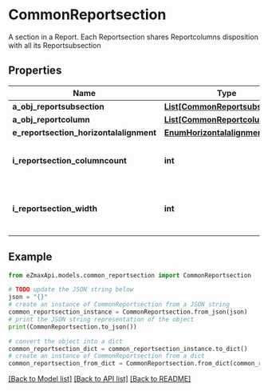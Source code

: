 # CommonReportsection

A section in a Report. Each Reportsection shares Reportcolumns disposition with all its Reportsubsection 

## Properties

Name | Type | Description | Notes
------------ | ------------- | ------------- | -------------
**a_obj_reportsubsection** | [**List[CommonReportsubsection]**](CommonReportsubsection.md) |  | 
**a_obj_reportcolumn** | [**List[CommonReportcolumn]**](CommonReportcolumn.md) |  | 
**e_reportsection_horizontalalignment** | [**EnumHorizontalalignment**](EnumHorizontalalignment.md) |  | 
**i_reportsection_columncount** | **int** | The number of Reportcolumns in the Reportsection | 
**i_reportsection_width** | **int** | The combined width of all the Reportcolumns in the Reportsection | 

## Example

```python
from eZmaxApi.models.common_reportsection import CommonReportsection

# TODO update the JSON string below
json = "{}"
# create an instance of CommonReportsection from a JSON string
common_reportsection_instance = CommonReportsection.from_json(json)
# print the JSON string representation of the object
print(CommonReportsection.to_json())

# convert the object into a dict
common_reportsection_dict = common_reportsection_instance.to_dict()
# create an instance of CommonReportsection from a dict
common_reportsection_from_dict = CommonReportsection.from_dict(common_reportsection_dict)
```
[[Back to Model list]](../README.md#documentation-for-models) [[Back to API list]](../README.md#documentation-for-api-endpoints) [[Back to README]](../README.md)


